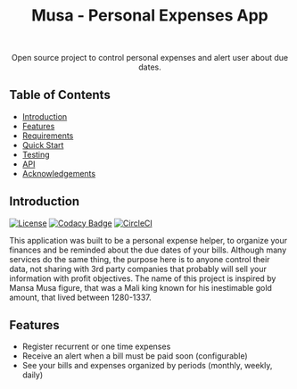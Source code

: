 <h1 align="center"> Musa - Personal Expenses App</h1> <br>

<p align="center">
  Open source project to control personal expenses and alert user about due dates.
</p>


## Table of Contents

- [Introduction](#introduction)
- [Features](#features)
- [Requirements](#requirements)
- [Quick Start](#quick-start)
- [Testing](#testing)
- [API](#requirements)
- [Acknowledgements](#acknowledgements)




## Introduction

[![License](https://img.shields.io/badge/License-Apache%202.0-blue.svg)](https://opensource.org/licenses/Apache-2.0)
[![Codacy Badge](https://api.codacy.com/project/badge/Grade/e91606af4a364076a7058c5ea1c006a8)](https://www.codacy.com/app/joneubank/microservice-template-java?utm_source=github.com&amp;utm_medium=referral&amp;utm_content=overture-stack/microservice-template-java&amp;utm_campaign=Badge_Grade)
[![CircleCI](https://circleci.com/gh/overture-stack/microservice-template-java/tree/master.svg?style=shield)](https://circleci.com/gh/overture-stack/microservice-template-java/tree/master)

This application was built to be a personal expense helper, to organize your finances and be reminded about the due dates of your bills. Although many services do the same thing, the purpose here is to anyone control their data, not sharing with 3rd party companies that probably will sell your information with profit objectives.
The name of this project is inspired by Mansa Musa figure, that was a Mali king known for his inestimable gold amount, that lived between 1280-1337.
## Features

* Register recurrent or one time expenses
* Receive an alert when a bill must be paid soon (configurable)
* See your bills and expenses organized by periods (monthly, weekly, daily) 
